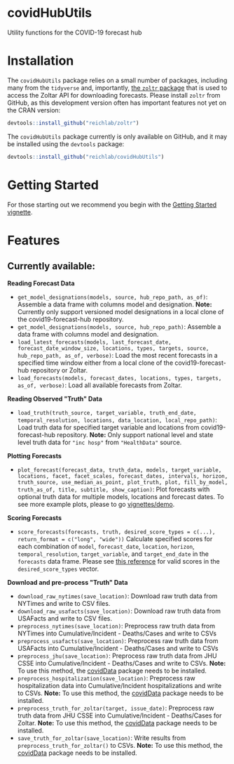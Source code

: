 # covidHubUtils
Utility functions for the COVID-19 forecast hub

# Installation

The `covidHubUtils` package relies on a small number of packages, including many from the `tidyverse` and, importantly, [the `zoltr` package](http://reichlab.io/zoltr/) that is used to access the Zoltar API for downloading forecasts. Please install `zoltr` from GitHub, as this development version often has important features not yet on the CRAN version:
```r
devtools::install_github("reichlab/zoltr")
```
The `covidHubUtils` package currently is only available on GitHub, and it may be installed using the `devtools` package:
``` r
devtools::install_github("reichlab/covidHubUtils")
```

# Getting Started

For those starting out we recommend you begin with the [Getting Started vignette](https://htmlpreview.github.io/?https://github.com/reichlab/covidHubUtils/blob/master/vignettes/covidHubUtils-overview.html).

# Features

## Currently available:

**Reading Forecast Data**
 * `get_model_designations(models, source, hub_repo_path, as_of)`: Assemble a data frame with columns model and designation. **Note:** Currently only support versioned model designations in a local clone of the covid19-forecast-hub repository.
 * `get_model_designations(models, source, hub_repo_path)`: Assemble a data frame with columns model and designation.
 * `load_latest_forecasts(models, last_forecast_date, forecast_date_window_size, locations, types, targets, source, hub_repo_path, as_of, verbose)`: Load the most recent forecasts in a specified time window either from a local clone of the covid19-forecast-hub repository or Zoltar.
 * `load_forecasts(models, forecast_dates, locations, types, targets, as_of, verbose)`: Load all available forecasts from Zoltar.
 
**Reading Observed "Truth" Data**
* `load_truth(truth_source, target_variable, truth_end_date, temporal_resolution, locations, data_location, local_repo_path)`: Load truth data for specified target variable and locations from covid19-forecast-hub repository. **Note:** Only support national level and state level truth data for `"inc hosp"` from `"HealthData"` source.

**Plotting Forecasts**
 * `plot_forecast(forecast_data, truth_data, models, target_variable, locations, facet, facet_scales, forecast_dates, intervals, horizon, truth_source, use_median_as_point, plot_truth, plot, fill_by_model, truth_as_of, title, subtitle, show_caption)`: Plot forecasts with optional truth data for multiple models, locations and forecast dates. To see more example plots, please to go [vignettes/demo](https://htmlpreview.github.io/?https://github.com/reichlab/covidHubUtils/blob/master/vignettes/demo.html).
 
**Scoring Forecasts**
 * `score_forecasts(forecasts, truth, desired_score_types = c(...), return_format = c("long", "wide"))` Calculate specified scores for each combination of `model`, `forecast_date`, `location`, `horizon`, `temporal_resolution`, `target_variable`, and `target_end_date` in the `forecasts` data frame. Please see [this reference](https://epiforecasts.io/scoringutils/reference/eval_forecasts.html#details) for valid scores in the `desired_score_types` vector.

**Download and pre-process "Truth" Data**
 * `download_raw_nytimes(save_location)`: Download raw truth data from NYTimes and write to CSV files.
 * `download_raw_usafacts(save_location)`: Download raw truth data from USAFacts and write to CSV files.
 * `preprocess_nytimes(save_location)`: Preprocess raw truth data from NYTimes into Cumulative/Incident - Deaths/Cases and write to CSVs
 * `preprocess_usafacts(save_location)`: Preprocess raw truth data from USAFacts into Cumulative/Incident - Deaths/Cases and write to CSVs
 * `preprocess_jhu(save_location)`: Preprocess raw truth data from JHU CSSE into Cumulative/Incident - Deaths/Cases and write to CSVs. **Note:** To use this method, the [covidData](https://github.com/reichlab/covidData) package needs to be installed. 
 * `preprocess_hospitalization(save_location)`: Preprocess raw hospitalization data into Cumulative/Incident hospitalizations and write to CSVs. **Note:** To use this method, the [covidData](https://github.com/reichlab/covidData) package needs to be installed. 
 * `preprocess_truth_for_zoltar(target, issue_date)`: Preprocess raw truth data from JHU CSSE into Cumulative/Incident - Deaths/Cases for Zoltar. **Note:** To use this method, the [covidData](https://github.com/reichlab/covidData) package needs to be installed. 
 * `save_truth_for_zoltar(save_location)`: Write results from `preprocess_truth_for_zoltar()` to CSVs. **Note:** To use this method, the [covidData](https://github.com/reichlab/covidData) package needs to be installed. 
